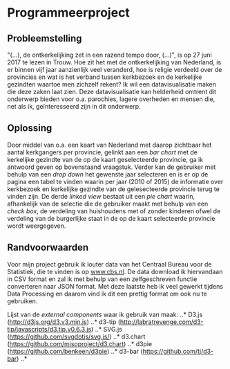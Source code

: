 # Programmeerproject

Probleemstelling
-----------------

"(...), de ontkerkelijking zet in een razend tempo door, (...)", is op 27 juni 2017 te lezen in Trouw. Hoe zit het met de ontkerkelijking van Nederland, is er binnen vijf jaar aanzienlijk veel veranderd, hoe is religie verdeeld over de provincies en wat is het verband tussen kerkbezoek en de kerkelijke gezindten waartoe men zichzelf rekent? Ik wil een datavisualisatie maken die deze zaken laat zien. Deze datavisualisatie kan helderheid omtrent dit onderwerp bieden voor o.a. parochies, lagere overheden en mensen die, net als ik, geïnteresseerd zijn in dit onderwerp. 

Oplossing
--------

Door middel van o.a. een kaart van Nederland met daarop zichtbaar het aantal kerkgangers per provincie, gelinkt aan een *bar chart* met de kerkelijke gezindte van de op de kaart geselecteerde provincie, ga ik antwoord geven op bovenstaand vraagstuk. Verder kan de gebruiker met behulp van een *drop down* het gewenste jaar selecteren en is er op de pagina een tabel te vinden waarin per jaar (2010 of 2015) de informatie over kerkbezoek en kerkelijke gezindte van de gelesecteerde provincie terug te vinden zijn. De derde *linked view* bestaat uit een *pie chart* waarin, afhankelijk van de selectie die de gebruiker maakt met behulp van een *check box*, de verdeling van huishoudens met of zonder kinderen ofwel de verdeling van de burgerlijke staat in de op de kaart selecteerde provincie wordt weergegeven. 

Randvoorwaarden
-------------
Voor mijn project gebruik ik louter data van het Centraal Bureau voor de Statistiek, die te vinden is op www.cbs.nl. De data download ik hiervandaan in CSV format en zal ik met behulp van een zelfgeschreven functie converteren naar JSON format. Met deze laatste heb ik veel gewerkt tijdens Data Processing en daarom vind ik dit een prettig format om ook nu te gebruiken. 

Lijst van de *external components* waar ik gebruik van maak:
..* D3.js (http://d3js.org/d3.v3.min.js)
..* d3-tip (http://labratrevenge.com/d3-tip/javascripts/d3.tip.v0.6.3.js)
..* SVG.js (https://github.com/svgdotjs/svg.js/)
..* d3.chart (https://github.com/misoproject/d3.chart)
..* d3pie (https://github.com/benkeen/d3pie)
..* d3-bar (https://github.com/tj/d3-bar)
..* 